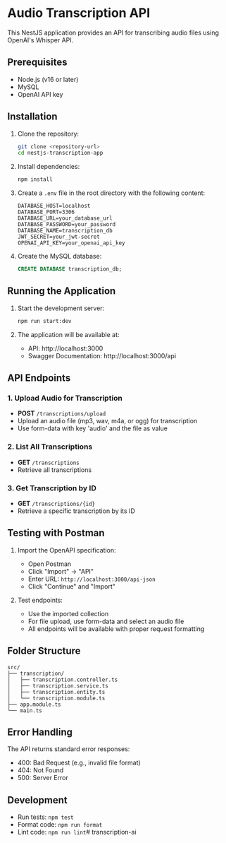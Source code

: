 # Audio Transcription API

This NestJS application provides an API for transcribing audio files using OpenAI's Whisper API.

## Prerequisites

- Node.js (v16 or later)
- MySQL
- OpenAI API key

## Installation

1. Clone the repository:
   ```bash
   git clone <repository-url>
   cd nestjs-transcription-app
   ```

2. Install dependencies:
   ```bash
   npm install
   ```

3. Create a `.env` file in the root directory with the following content:
   ```
   DATABASE_HOST=localhost
   DATABASE_PORT=3306
   DATABASE_URL=your_database_url
   DATABASE_PASSWORD=your_password
   DATABASE_NAME=transcription_db
   JWT_SECRET=your_jwt-secret
   OPENAI_API_KEY=your_openai_api_key
   ```

4. Create the MySQL database:
   ```sql
   CREATE DATABASE transcription_db;
   ```

## Running the Application

1. Start the development server:
   ```bash
   npm run start:dev
   ```

2. The application will be available at:
   - API: http://localhost:3000
   - Swagger Documentation: http://localhost:3000/api

## API Endpoints

### 1. Upload Audio for Transcription
- **POST** `/transcriptions/upload`
- Upload an audio file (mp3, wav, m4a, or ogg) for transcription
- Use form-data with key 'audio' and the file as value

### 2. List All Transcriptions
- **GET** `/transcriptions`
- Retrieve all transcriptions

### 3. Get Transcription by ID
- **GET** `/transcriptions/{id}`
- Retrieve a specific transcription by its ID

## Testing with Postman

1. Import the OpenAPI specification:
   - Open Postman
   - Click "Import" -> "API"
   - Enter URL: `http://localhost:3000/api-json`
   - Click "Continue" and "Import"

2. Test endpoints:
   - Use the imported collection
   - For file upload, use form-data and select an audio file
   - All endpoints will be available with proper request formatting

## Folder Structure

```
src/
├── transcription/
│   ├── transcription.controller.ts
│   ├── transcription.service.ts
│   ├── transcription.entity.ts
│   └── transcription.module.ts
├── app.module.ts
└── main.ts
```

## Error Handling

The API returns standard error responses:
- 400: Bad Request (e.g., invalid file format)
- 404: Not Found
- 500: Server Error

## Development

- Run tests: `npm test`
- Format code: `npm run format`
- Lint code: `npm run lint`#   t r a n s c r i p t i o n - a i  
 